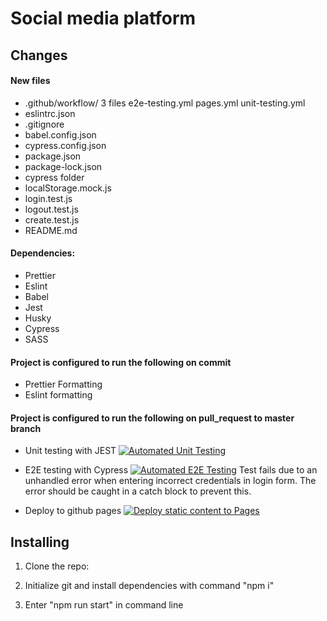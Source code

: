 # Social media platform

## Changes

#### New files

- .github/workflow/ 3 files
  e2e-testing.yml
  pages.yml
  unit-testing.yml
- eslintrc.json
- .gitignore
- babel.config.json
- cypress.config.json
- package.json
- package-lock.json
- cypress folder
- localStorage.mock.js
- login.test.js
- logout.test.js
- create.test.js
- README.md

#### Dependencies:

- Prettier
- Eslint
- Babel
- Jest
- Husky
- Cypress
- SASS

#### Project is configured to run the following on commit

- Prettier Formatting
- Eslint formatting

#### Project is configured to run the following on pull_request to master branch

- Unit testing with JEST
  [![Automated Unit Testing](https://github.com/WParsec/social-media-client/actions/workflows/unit-testing.yml/badge.svg?branch=workflow)](https://github.com/WParsec/social-media-client/actions/workflows/unit-testing.yml)

- E2E testing with Cypress
  [![Automated E2E Testing](https://github.com/WParsec/social-media-client/actions/workflows/e2e-testing.yml/badge.svg?branch=workflow)](https://github.com/WParsec/social-media-client/actions/workflows/e2e-testing.yml)
  Test fails due to an unhandled error when entering incorrect credentials in login form. The error should be caught in a catch block to prevent this.

- Deploy to github pages
  [![Deploy static content to Pages](https://github.com/WParsec/social-media-client/actions/workflows/pages.yml/badge.svg?branch=workflow)](https://github.com/WParsec/social-media-client/actions/workflows/pages.yml)

## Installing

1. Clone the repo:

2. Initialize git and install dependencies with command "npm i"

3. Enter "npm run start" in command line

